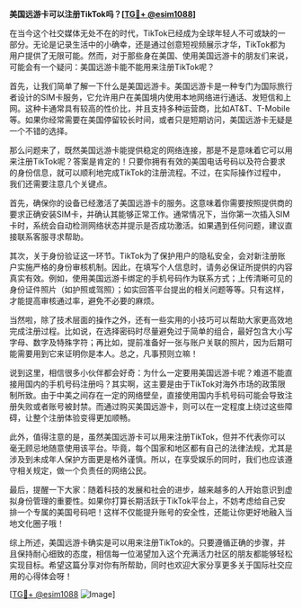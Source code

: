 **美国远游卡可以注册TikTok吗？[[TG💪+ @esim1088](https://t.me/s/esim1088)]**

在当今这个社交媒体无处不在的时代，TikTok已经成为全球年轻人不可或缺的一部分。无论是记录生活中的小确幸，还是通过创意短视频展示才华，TikTok都为用户提供了无限可能。然而，对于那些身在美国、使用美国远游卡的朋友们来说，可能会有一个疑问：美国远游卡能不能用来注册TikTok呢？

首先，让我们简单了解一下什么是美国远游卡。美国远游卡是一种专门为国际旅行者设计的SIM卡服务，它允许用户在美国境内使用本地网络进行通话、发短信和上网。这种卡通常具有较高的性价比，并且支持多种运营商，比如AT&T、T-Mobile等。如果你经常需要在美国停留较长时间，或者只是短期访问，美国远游卡无疑是一个不错的选择。

那么问题来了，既然美国远游卡能提供稳定的网络连接，那是不是意味着它可以用来注册TikTok呢？答案是肯定的！只要你拥有有效的美国电话号码以及符合要求的身份信息，就可以顺利地完成TikTok的注册流程。不过，在实际操作过程中，我们还需要注意几个关键点。

首先，确保你的设备已经激活了美国远游卡的服务。这意味着你需要按照提供商的要求正确安装SIM卡，并确认其能够正常工作。通常情况下，当你第一次插入SIM卡时，系统会自动检测网络状态并提示是否成功激活。如果遇到任何问题，建议直接联系客服寻求帮助。

其次，关于身份验证这一环节。TikTok为了保护用户的隐私安全，会对新注册账户实施严格的身份审核机制。因此，在填写个人信息时，请务必保证所提供的内容真实有效。例如，使用美国远游卡绑定的手机号码作为联系方式；上传清晰可见的身份证件照片（如护照或驾照）；如实回答平台提出的相关问题等等。只有这样，才能提高审核通过率，避免不必要的麻烦。

当然啦，除了技术层面的操作之外，还有一些实用的小技巧可以帮助大家更高效地完成注册过程。比如说，在选择密码时尽量避免过于简单的组合，最好包含大小写字母、数字及特殊字符；再比如，提前准备好一张与账户关联的照片，因为后期可能需要用到它来证明你是本人。总之，凡事预则立嘛！

说到这里，相信很多小伙伴都会好奇：为什么一定要用美国远游卡呢？难道不能直接用国内的手机号码注册吗？其实啊，这主要是由于TikTok对海外市场的政策限制所致。由于中美之间存在一定的网络壁垒，直接使用国内手机号码可能会导致注册失败或者账号被封禁。而通过购买美国远游卡，则可以在一定程度上绕过这些障碍，让整个注册体验变得更加顺畅。

此外，值得注意的是，虽然美国远游卡可以用来注册TikTok，但并不代表你可以毫无顾忌地随意使用该平台。毕竟，每个国家和地区都有自己的法律法规，尤其是涉及到未成年人保护方面更是格外谨慎。所以，在享受娱乐的同时，我们也应该遵守相关规定，做一个负责任的网络公民。

最后，提醒一下大家：随着科技的发展和社会的进步，越来越多的人开始意识到虚拟身份管理的重要性。如果你打算长期活跃于TikTok平台上，不妨考虑给自己安排一个专属的美国号码吧！这样不仅能提升账号的安全性，还能让你更好地融入当地文化圈子哦！

综上所述，美国远游卡确实是可以用来注册TikTok的。只要遵循正确的步骤，并且保持耐心细致的态度，相信每一位渴望加入这个充满活力社区的朋友都能够轻松实现目标。希望这篇分享对你有所帮助，同时也欢迎大家分享更多关于国际社交应用的心得体会呀！

[[TG💪+ @esim1088](https://t.me/s/esim1088) ![Image](https://i.postimg.cc/4NQfJmqS/Snipaste-2025-05-13-00-14-12.png)]